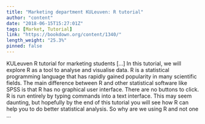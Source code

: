 ```yaml
---
title: "Marketing department KULeuven: R tutorial"
author: "content"
date: "2018-06-15T15:27:01Z"
tags: [Market, Tutorial]
link: "https://bookdown.org/content/1340/"
length_weight: "25.3%"
pinned: false
---
```


KULeuven R tutorial for marketing students [...] In this tutorial, we will explore R as a tool to analyse and visualise data. R is a statistical programming language that has rapidly gained popularity in many scientific fields. The main difference between R and other statistical software like SPSS is that R has no graphical user interface. There are no buttons to click. R is run entirely by typing commands into a text interface. This may seem daunting, but hopefully by the end of this tutorial you will see how R can help you to do better statistical analysis. So why are we using R and not one  ...
